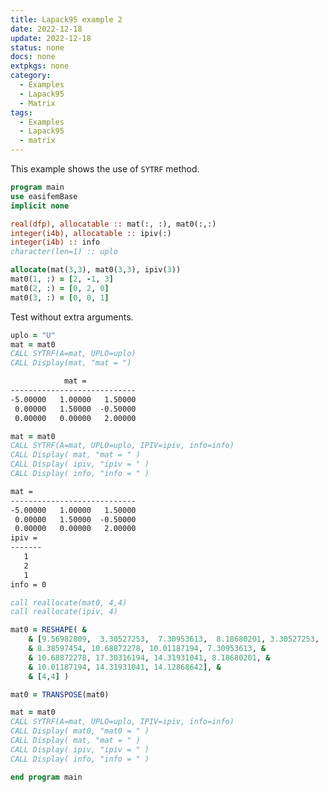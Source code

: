 ```yaml
---
title: Lapack95 example 2
date: 2022-12-18
update: 2022-12-18
status: none
docs: none
extpkgs: none
category:
  - Examples
  - Lapack95
  - Matrix
tags:
  - Examples
  - Lapack95
  - matrix
---
```


This example shows the use of `SYTRF` method.

```fortran
program main
use easifemBase
implicit none
```

```fortran title="declare variables"
real(dfp), allocatable :: mat(:, :), mat0(:,:)
integer(i4b), allocatable :: ipiv(:)
integer(i4b) :: info
character(len=1) :: uplo
```

```fortran title="make matrix"
allocate(mat(3,3), mat0(3,3), ipiv(3))
mat0(1, :) = [2, -1, 3]
mat0(2, :) = [0, 2, 0]
mat0(3, :) = [0, 0, 1]
```

Test without extra arguments.

```fortran title="test-1"
uplo = "U"
mat = mat0
CALL SYTRF(A=mat, UPLO=uplo)
CALL Display(mat, "mat = ")
```

```txt title="results"
            mat =
----------------------------
-5.00000   1.00000   1.50000
 0.00000   1.50000  -0.50000
 0.00000   0.00000   2.00000
```

```fortran title="test-2"
mat = mat0
CALL SYTRF(A=mat, UPLO=uplo, IPIV=ipiv, info=info)
CALL Display( mat, "mat = " )
CALL Display( ipiv, "ipiv = " )
CALL Display( info, "info = " )
```

```txt title="results"
mat =
----------------------------
-5.00000   1.00000   1.50000
 0.00000   1.50000  -0.50000
 0.00000   0.00000   2.00000
ipiv =
-------
   1
   2
   1
info = 0
```

```fortran title="test-3"
call reallocate(mat0, 4,4)
call reallocate(ipiv, 4)

mat0 = RESHAPE( &
    & [9.56982809,  3.30527253,  7.30953613,  8.18680201, 3.30527253,   &
    & 8.38597454, 10.68872278, 10.01187194, 7.30953613, &
    & 10.68872278, 17.30316194, 14.31931041, 8.18680201, &
    & 10.01187194, 14.31931041, 14.12868642], &
    & [4,4] )

mat0 = TRANSPOSE(mat0)

mat = mat0
CALL SYTRF(A=mat, UPLO=uplo, IPIV=ipiv, info=info)
CALL Display( mat0, "mat0 = " )
CALL Display( mat, "mat = " )
CALL Display( ipiv, "ipiv = " )
CALL Display( info, "info = " )
```

```fortran title="cleanup"
end program main
```
